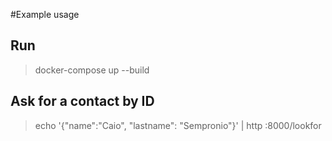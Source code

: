 #Example usage
## Run

> docker-compose up --build

## Ask for a contact by ID

> echo '{"name":"Caio", "lastname": "Sempronio"}' | http :8000/lookfor